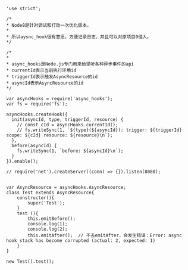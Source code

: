     'use strict';
    
    /*
    * Node8是针对调试和打动一次优化版本。
    *
    * 所以aysnc_hook很有意思。方便记录日志，并且可以对原项目0侵入。
    */
    
    /*
    *
    * async_hooks是Node.js专门用来给坚听各种异步事件的api
    * currentId表示当前执行环境id
    * triggerId表示触发AsyncResource的id
    * asyncId表示AsyncResource的id
    */
    
    var asyncHooks = require('async_hooks');
    var fs = require('fs');
    
    asyncHooks.createHook({
      init(asyncId, type, triggerId, resource) {
        // const cId = asyncHooks.currentId();
        // fs.writeSync(1, `${type}(${asyncId}): trigger: ${triggerId} scope: ${cId} resource: ${resource}\n`);
      },
      before(asyncId) {
      	fs.writeSync(1, `before: ${asyncId}\n`);
      }
    }).enable();
    
    // require('net').createServer((conn) => {}).listen(8080);
    
    
    var AsyncResource = asyncHooks.AsyncResource;
    class Test extends AsyncResource{
    	constructor(){
    		super('Test');
    	}
    	test (){
    		this.emitBefore();
    		console.log(1);
    		console.log(2);
    		this.emitAfter();  // 不去emitAfter，会发生错误：Error: async hook stack has become corrupted (actual: 2, expected: 1)
    	}
    }
    
    new Test().test();

